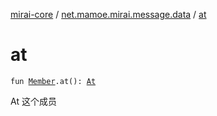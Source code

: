 [mirai-core](../index.md) / [net.mamoe.mirai.message.data](index.md) / [at](./at.md)

# at

`fun `[`Member`](../net.mamoe.mirai.contact/-member/index.md)`.at(): `[`At`](-at/index.md)

At 这个成员

